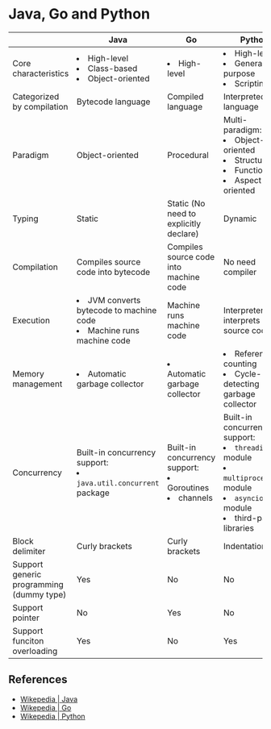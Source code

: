 # Java, Go and Python

| | Java | Go | Python |
|----|----|----|----|
| Core characteristics | <li>High-level<li>Class-based<li>Object-oriented | <li>High-level | <li>High-level<li>General-purpose<li>Scripting |
| Categorized by compilation | Bytecode language | Compiled language | Interpreted language |
| Paradigm | Object-oriented | Procedural |  Multi-paradigm:<li>Object-oriented<li>Structured<li>Functional<li>Aspect-oriented |
| Typing | Static | Static (No need to explicitly declare) | Dynamic |
| Compilation | Compiles source code into bytecode | Compiles source code into machine code | No need compiler |
| Execution | <li>JVM converts bytecode to machine code<li>Machine runs machine code | Machine runs machine code | Interpreter interprets source code |
| Memory management | <li>Automatic garbage collector | <li>Automatic garbage collector | <li>Reference counting<li>Cycle-detecting garbage collector |
| Concurrency | Built-in concurrency support:<li>`java.util.concurrent` package | Built-in concurrency support:<li>Goroutines<li>channels | Built-in concurrency support:<li>`threading` module<li>`multiprocessing` module<li>`asyncio` module<li>third-party libraries |
| Block delimiter | Curly brackets | Curly brackets | Indentation |
| Support generic programming (dummy type) | Yes | No | No |
| Support pointer | No | Yes | No |
| Support funciton overloading | Yes | No | Yes |

## References
- [Wikepedia | Java](https://en.wikipedia.org/wiki/Java_(programming_language))
- [Wikepedia | Go](https://en.wikipedia.org/wiki/Go_(programming_language))
- [Wikepedia | Python](https://en.wikipedia.org/wiki/Python_(programming_language))
